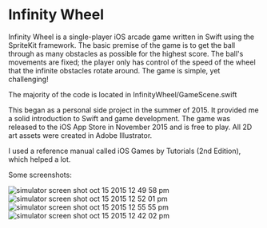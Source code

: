# Infinity Wheel
Infinity Wheel is a single-player iOS arcade game written in Swift using the SpriteKit framework. The basic premise of the game is to get the ball through as many obstacles as possible for the highest score. The ball's movements are fixed; the player only has control of the speed of the wheel that the infinite obstacles rotate around. The game is simple, yet challenging!

The majority of the code is located in InfinityWheel/GameScene.swift


This began as a personal side project in the summer of 2015. It provided me a solid introduction to Swift and game development. 
The game was released to the iOS App Store in November 2015 and is free to play.
All 2D art assets were created in Adobe Illustrator.


I used a reference manual called iOS Games by Tutorials (2nd Edition), which helped a lot.


Some screenshots:

![simulator screen shot oct 15 2015 12 49 58 pm](https://cloud.githubusercontent.com/assets/15040875/21624381/d3f9789e-d1d4-11e6-8021-c50638406f88.png)
![simulator screen shot oct 15 2015 12 52 01 pm](https://cloud.githubusercontent.com/assets/15040875/21624388/db9d49c2-d1d4-11e6-944e-c78db6a09a79.png)
![simulator screen shot oct 15 2015 12 55 55 pm](https://cloud.githubusercontent.com/assets/15040875/21624400/e091de7a-d1d4-11e6-8163-a8714b45aa1f.png)
![simulator screen shot oct 15 2015 12 42 02 pm](https://cloud.githubusercontent.com/assets/15040875/21624413/e87edeee-d1d4-11e6-9de4-3e04fae4208b.png)
